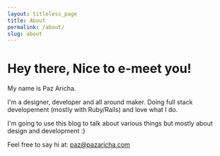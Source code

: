 ```yaml
---
layout: titleless_page
title: About
permalink: /about/
slug: about
---
```

# Hey there, Nice to e-meet you! 

My name is Paz Aricha.

I'm a designer, developer and all around maker. Doing full stack developement (mostly with Ruby/Rails) and love what I do.

I'm going to use this blog to talk about various things but mostly about design and development :)

Feel free to say hi at: <paz@pazaricha.com>